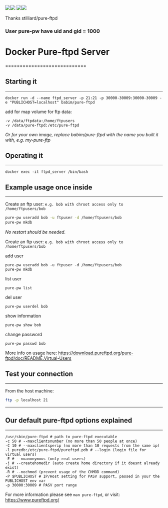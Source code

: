 [![](https://images.microbadger.com/badges/image/babim/pure-ftpd.svg)](https://microbadger.com/images/babim/pure-ftpd "Get your own image badge on microbadger.com")[![](https://images.microbadger.com/badges/version/babim/pure-ftpd.svg)](https://microbadger.com/images/babim/pure-ftpd "Get your own version badge on microbadger.com")
[![](https://images.microbadger.com/badges/image/babim/pure-ftpd:ssh.svg)](https://microbadger.com/images/babim/pure-ftpd:ssh "Get your own image badge on microbadger.com")[![](https://images.microbadger.com/badges/version/babim/pure-ftpd:ssh.svg)](https://microbadger.com/images/babim/pure-ftpd:ssh "Get your own version badge on microbadger.com")

Thanks stilliard/pure-ftpd

### User pure-pw have uid and gid = 1000

# Docker Pure-ftpd Server
============================

## Starting it 
------------------------------

`docker run -d --name ftpd_server -p 21:21 -p 30000-30009:30000-30009 -e "PUBLICHOST=localhost" babim/pure-ftpd`

add for map volume for ftp data:
```
-v /data/ftpdata:/home/ftpusers
-v /data/pure-ftpd:/etc/pure-ftpd
```

*Or for your own image, replace babim/pure-ftpd with the name you built it with, e.g. my-pure-ftp*

## Operating it
------------------------------

`docker exec -it ftpd_server /bin/bash`

## Example usage once inside
------------------------------

Create an ftp user: `e.g. bob with chroot access only to /home/ftpusers/bob`
```bash
pure-pw useradd bob -u ftpuser -d /home/ftpusers/bob
pure-pw mkdb
```
*No restart should be needed.*

Create an ftp user: `e.g. bob with chroot access only to /home/ftpusers/bob`

add user
```
pure-pw useradd bob -u ftpuser -d /home/ftpusers/bob
pure-pw mkdb
```
list user
```
pure-pw list
```
del user
```
pure-pw userdel bob
```
show information
```
pure-pw show bob
```
change password
```
pure-pw passwd bob
```
More info on usage here: https://download.pureftpd.org/pure-ftpd/doc/README.Virtual-Users

## Test your connection
-------------------------
From the host machine:
```bash
ftp -p localhost 21
```

----------------------------------------

## Our default pure-ftpd options explained
----------------------------------------

```
/usr/sbin/pure-ftpd # path to pure-ftpd executable
-c 50 # --maxclientsnumber (no more than 50 people at once)
-C 10 # --maxclientsperip (no more than 10 requests from the same ip)
-l puredb:/etc/pure-ftpd/pureftpd.pdb # --login (login file for virtual users)
-E # --noanonymous (only real users)
-j # --createhomedir (auto create home directory if it doesnt already exist)
-R # --nochmod (prevent usage of the CHMOD command)
-P $PUBLICHOST # IP/Host setting for PASV support, passed in your the PUBLICHOST env var
-p 30000:30009 # PASV port range
```

For more information please see `man pure-ftpd`, or visit: https://www.pureftpd.org/
